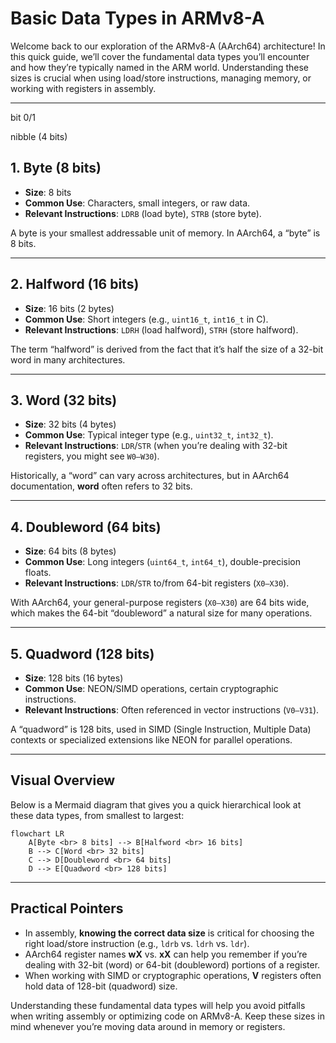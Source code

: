 
# Basic Data Types in ARMv8-A

Welcome back to our exploration of the ARMv8-A (AArch64) architecture! In this quick guide, we’ll cover the fundamental data types you’ll encounter and how they’re typically named in the ARM world. Understanding these sizes is crucial when using load/store instructions, managing memory, or working with registers in assembly.

---
bit 
0/1

nibble (4 bits)
## 1. Byte (8 bits)

- **Size**: 8 bits  
- **Common Use**: Characters, small integers, or raw data.  
- **Relevant Instructions**: `LDRB` (load byte), `STRB` (store byte).

A byte is your smallest addressable unit of memory. In AArch64, a “byte” is 8 bits. 

---

## 2. Halfword (16 bits)

- **Size**: 16 bits (2 bytes)  
- **Common Use**: Short integers (e.g., `uint16_t`, `int16_t` in C).  
- **Relevant Instructions**: `LDRH` (load halfword), `STRH` (store halfword).

The term “halfword” is derived from the fact that it’s half the size of a 32-bit word in many architectures. 

---

## 3. Word (32 bits)

- **Size**: 32 bits (4 bytes)  
- **Common Use**: Typical integer type (e.g., `uint32_t`, `int32_t`).  
- **Relevant Instructions**: `LDR`/`STR` (when you’re dealing with 32-bit registers, you might see `W0–W30`).

Historically, a “word” can vary across architectures, but in AArch64 documentation, **word** often refers to 32 bits.

---

## 4. Doubleword (64 bits)

- **Size**: 64 bits (8 bytes)  
- **Common Use**: Long integers (`uint64_t`, `int64_t`), double-precision floats.  
- **Relevant Instructions**: `LDR`/`STR` to/from 64-bit registers (`X0–X30`).

With AArch64, your general-purpose registers (`X0–X30`) are 64 bits wide, which makes the 64-bit “doubleword” a natural size for many operations.

---

## 5. Quadword (128 bits)

- **Size**: 128 bits (16 bytes)  
- **Common Use**: NEON/SIMD operations, certain cryptographic instructions.  
- **Relevant Instructions**: Often referenced in vector instructions (`V0–V31`).

A “quadword” is 128 bits, used in SIMD (Single Instruction, Multiple Data) contexts or specialized extensions like NEON for parallel operations.

---

## Visual Overview

Below is a Mermaid diagram that gives you a quick hierarchical look at these data types, from smallest to largest:

```mermaid
flowchart LR
    A[Byte <br> 8 bits] --> B[Halfword <br> 16 bits]
    B --> C[Word <br> 32 bits]
    C --> D[Doubleword <br> 64 bits]
    D --> E[Quadword <br> 128 bits]
````

---

## Practical Pointers

- In assembly, **knowing the correct data size** is critical for choosing the right load/store instruction (e.g., `ldrb` vs. `ldrh` vs. `ldr`).
- AArch64 register names **wX** vs. **xX** can help you remember if you’re dealing with 32-bit (word) or 64-bit (doubleword) portions of a register.
- When working with SIMD or cryptographic operations, **V** registers often hold data of 128-bit (quadword) size.

Understanding these fundamental data types will help you avoid pitfalls when writing assembly or optimizing code on ARMv8-A. Keep these sizes in mind whenever you’re moving data around in memory or registers.
